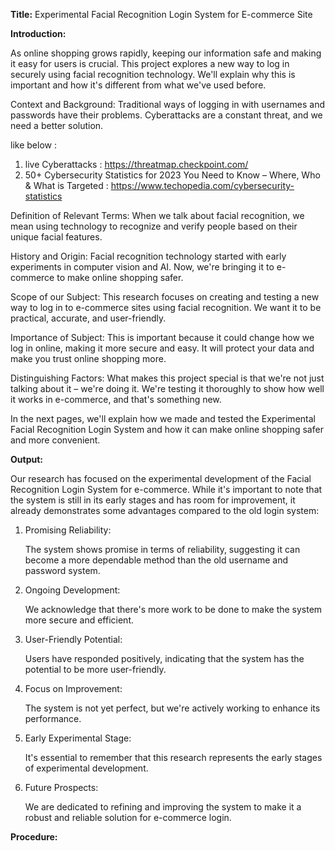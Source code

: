 **Title:**
Experimental Facial Recognition Login System for E-commerce Site

**Introduction:**

As online shopping grows rapidly, keeping our information safe and making it easy for users is crucial. This project explores a new way to log in securely using facial recognition technology. We'll explain why this is important and how it's different from what we've used before.

Context and Background: Traditional ways of logging in with usernames and passwords have their problems. Cyberattacks are a constant threat, and we need a better solution.

like below :
1. live Cyberattacks : https://threatmap.checkpoint.com/
2. 50+ Cybersecurity Statistics for 2023 You Need to Know – Where, Who & What is Targeted : https://www.techopedia.com/cybersecurity-statistics

Definition of Relevant Terms: When we talk about facial recognition, we mean using technology to recognize and verify people based on their unique facial features.

History and Origin: Facial recognition technology started with early experiments in computer vision and AI. Now, we're bringing it to e-commerce to make online shopping safer.

Scope of our Subject: This research focuses on creating and testing a new way to log in to e-commerce sites using facial recognition. We want it to be practical, accurate, and user-friendly.

Importance of Subject: This is important because it could change how we log in online, making it more secure and easy. It will protect your data and make you trust online shopping more.

Distinguishing Factors: What makes this project special is that we're not just talking about it – we're doing it. We're testing it thoroughly to show how well it works in e-commerce, and that's something new.

In the next pages, we'll explain how we made and tested the Experimental Facial Recognition Login System and how it can make online shopping safer and more convenient.

**Output:**

Our research has focused on the experimental development of the Facial Recognition Login System for e-commerce. While it's important to note that the system is still in its early stages and has room for improvement, it already demonstrates some advantages compared to the old login system:

1. Promising Reliability:

    The system shows promise in terms of reliability, suggesting it can become a more dependable method than the old username and password system.

2. Ongoing Development:

    We acknowledge that there's more work to be done to make the system more secure and efficient.

3. User-Friendly Potential:

    Users have responded positively, indicating that the system has the potential to be more user-friendly.

4. Focus on Improvement:

    The system is not yet perfect, but we're actively working to enhance its performance.

5. Early Experimental Stage:

    It's essential to remember that this research represents the early stages of experimental development.

6. Future Prospects:

    We are dedicated to refining and improving the system to make it a robust and reliable solution for e-commerce login.

**Procedure:**
